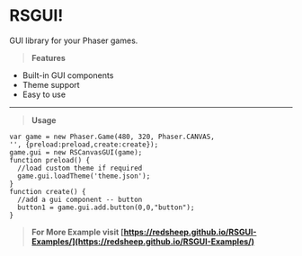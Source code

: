 # **RSGUI!**
GUI library for your Phaser games.
> **Features**

 - Built-in GUI components
 - Theme support
 - Easy to use

-------------------
> **Usage**

    var game = new Phaser.Game(480, 320, Phaser.CANVAS,
    '', {preload:preload,create:create});
    game.gui = new RSCanvasGUI(game);
    function preload() {
      //load custom theme if required
      game.gui.loadTheme('theme.json');
    }
    function create() {
      //add a gui component -- button
      button1 = game.gui.add.button(0,0,"button");
    }

> **For More Example visit [https://redsheep.github.io/RSGUI-Examples/](https://redsheep.github.io/RSGUI-Examples/)**
